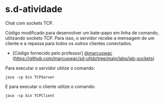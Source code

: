 # s.d-atividade
Chat com sockets TCP.

Código modificado para desenvolver um bate-papo em linha de comando, utilizando sockets TCP.
Para isso, o servidor recebe a mensagem de um cliente e a repassa para todos os outros clientes conectados.

- [Código fornecido pelo professor] [@marcuswac](https://www.github.com/marcuswac) (https://github.com/marcuswac/sd-ufpb/tree/main/labs/lab-sockets)

Para executar o servidor utilize o comando:

`java -cp bin TCPServer`

E para executar o cliente utilize o comando:

`java -cp bin TCPClient`
